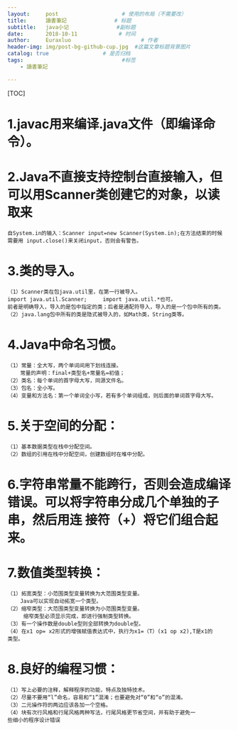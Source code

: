 ```yaml
---
layout:     post                    # 使用的布局（不需要改）
title:      讀書筆記               # 标题 
subtitle:   java小记               #副标题
date:       2018-10-11             # 时间
author:     Euraxluo                      # 作者
header-img: img/post-bg-github-cup.jpg  #这篇文章标题背景图片
catalog: true                 # 是否归档
tags:                               #标签
    - 讀書筆記

---
```

[TOC]
#	1.javac用来编译.java文件（即编译命令）。
	         
#	2.Java不直接支持控制台直接输入，但可以用Scanner类创建它的对象，以读取来
	自System.in的输入：Scanner input=new Scanner(System.in);在方法结束的时候		需要用 input.close()来关闭input，否则会有警告。
	   
#	3.类的导入。
	（1）Scanner类在包java.util里，在第一行被导入。 
	import java.util.Scanner;     import java.util.*也可。
	前者是明确导入，导入的是包中指定的类；后者是通配符导入，导入的是一个包中所有的类。
	（2）java.lang包中所有的类是隐式被导入的，如Math类，String类等。
	
#	4.Java中命名习惯。
	（1）常量：全大写，两个单词间用下划线连接。
	    常量的声明：final+类型名+常量名=初值；
	（2）类名：每个单词的首字母大写，同源文件名。
	（3）包名：全小写。
	（4）变量和方法名：第一个单词全小写，若有多个单词组成，则后面的单词首字母大写。
	
#	5.关于空间的分配：
	（1）基本数据类型在栈中分配空间。
	（2）数组的引用在栈中分配空间，创建数组时在堆中分配。
	
#	6.字符串常量不能跨行，否则会造成编译错误。可以将字符串分成几个单独的子串，然后用连		接符（+）将它们组合起来。
#	7.数值类型转换：
	（1）拓宽类型：小范围类型变量转换为大范围类型变量。
	    Java可以实现自动拓宽一个类型。
	（2）缩窄类型：大范围类型变量转换为小范围类型变量。
	     缩窄类型必须显示完成，即进行强制类型转换。
	（3）有一个操作数是double型则全部转换为double型。
	（4）在x1 op= x2形式的增强赋值表达式中，执行为x1=（T）(x1 op x2),T是x1的
	类型。
#	8.良好的编程习惯：
	（1）写上必要的注释，解释程序的功能，特点及独特技术。
	（2）尽量不要用“l”命名，容易和“1”混淆；也要避免对“0”和“o”的混淆。
	（3）二元操作符的两边应该各加一个空格。
	（4）块有次行风格和行尾风格两种写法，行尾风格更节省空间，并有助于避免一
	些细小的程序设计错误